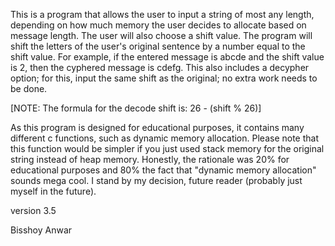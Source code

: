 This is a program that allows the user to input a string of most any length, depending on how 
much memory the user decides to allocate based on message length. The user will also choose a 
shift value. The program will shift the letters of the user's original sentence by a number 
equal to the shift value. For example, if the entered message is abcde and the shift value is 2, 
then the cyphered message is cdefg. This also includes a decypher option; for this, input the 
same shift as the original; no extra work needs to be done. 

[NOTE: The formula for the decode shift is: 26 - (shift % 26)]

As this program is designed for educational purposes, it contains many different c functions, 
such as dynamic memory allocation. Please note that this function would be simpler if you just 
used stack memory for the original string instead of heap memory. Honestly, the rationale was 
20% for educational purposes and 80% the fact that "dynamic memory allocation" sounds mega cool. 
I stand by my decision, future reader (probably just myself in the future).

version 3.5

Bisshoy Anwar 
